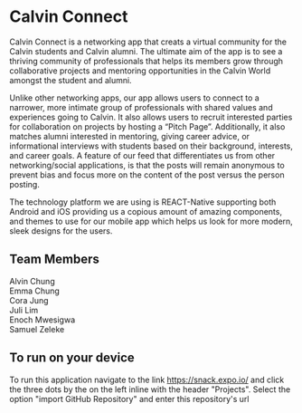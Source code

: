 # Calvin Connect
Calvin Connect is a networking app that creats a virtual community for the Calvin students and Calvin alumni. The ultimate aim of the app is to see a thriving community of professionals that helps its members grow through collaborative projects and mentoring opportunities in the Calvin World amongst the student and alumni.


Unlike other networking apps, our app allows users to connect to a narrower, more intimate group of professionals with shared values and experiences going to Calvin. It also allows users to recruit interested parties for collaboration on projects by hosting a “Pitch Page”. Additionally, it also matches alumni interested in mentoring, giving career advice, or informational interviews with students based on their background, interests, and career goals. A feature of our feed that differentiates us from other networking/social applications, is that the posts will remain anonymous to prevent bias and focus more on the content of the post versus the person posting.

The technology platform we are using is REACT-Native supporting both Android and iOS providing us a copious amount of amazing components, and themes to use for our mobile app which helps us look for more modern, sleek designs for the users.

## Team Members
Alvin Chung<br/>
Emma Chung<br/>
Cora Jung<br/>
Juli Lim<br/>
Enoch Mwesigwa<br/>
Samuel Zeleke<br/>


## To run on your device 

To run this application navigate to the link https://snack.expo.io/ and click the three dots by the on the left inline with the header "Projects". Select the option "import GitHub Repository" and enter this repository's url


